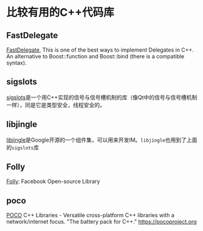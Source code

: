 # 比较有用的C++代码库

##  FastDelegate
[FastDelegate](https://github.com/dreamcat4/FastDelegate), This is one of the best ways to implement Delegates in C++. An alternative to Boost::function and Boost::bind (there is a compatible syntax).

## sigslots
[sigslots](http://sigslot.sourceforge.net/)是一个用C++实现的信号与信号槽机制的库（像Qt中的信号与信号槽机制一样），同是它是类型安全，线程安全的。

## libjingle
[libjingle](https://github.com/awesome-project-ic/libjingle)是Google开源的一个组件集，可以用来开发IM。`libjingle`也用到了上面的`sigslots`库
 
## Folly

[Folly](https://github.com/facebook/folly): Facebook Open-source Library


##  poco

[POCO](https://github.com/pocoproject/poco) C++ Libraries - Versatile cross-platform C++ libraries with a network/internet focus. "The battery pack for C++." https://pocoproject.org